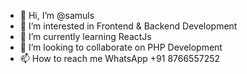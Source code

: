 - 👋 Hi, I’m @samuls
- 👀 I’m interested in Frontend & Backend Development
- 🌱 I’m currently learning ReactJs
- 💞️ I’m looking to collaborate on PHP Development
- 📫 How to reach me WhatsApp +91 8766557252

<!---
samuls/samuls is a ✨ special ✨ repository because its `README.md` (this file) appears on your GitHub profile.
You can click the Preview link to take a look at your changes.
--->
